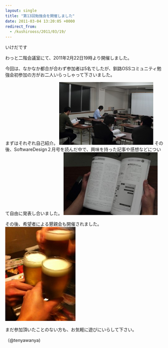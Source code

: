```yaml
---
layout: single
title: "第13回勉強会を開催しました"
date: 2011-03-04 13:20:05 +0000
redirect_from:
  - /kushirooss/2011/03/19/
---
```

いけだです

わっと二階会議室にて、2011年2月22日19時より開催しました。

今回は、なかなか都合が合わず参加者は5名でしたが、釧路OSSコミュニティ勉強会初参加の方がお二人いらっしゃって下さいました。

まずはそれぞれ自己紹介。
<a href="/assets/images/2011/03/IMG_3278.jpg"><img src="/assets/images/2011/03/IMG_3278-300x200.jpg" alt="会場の様子" width="300" height="200" class="alignnone size-medium wp-image-21" /></a>
その後、SoftwareDesign２月号を読んだ中で、興味を持った記事や感想などについて自由に発表し合いました。
<a href="/assets/images/2011/03/IMG_3279.jpg"><img src="/assets/images/2011/03/IMG_3279-300x200.jpg" alt="SD２月号を読みながら意見交換" width="300" height="200" class="alignnone size-medium wp-image-20" /></a>

その後、希望者による懇親会も開催されました。
<a href="/assets/images/2011/03/IMG_1654.jpg"><img src="/assets/images/2011/03/IMG_1654-224x300.jpg" alt="懇親会inゆらり" width="224" height="300" class="alignnone size-medium wp-image-23" /></a>

まだ参加頂いたことのない方も、お気軽に遊びにいらして下さい。

（@tenyawanya) 